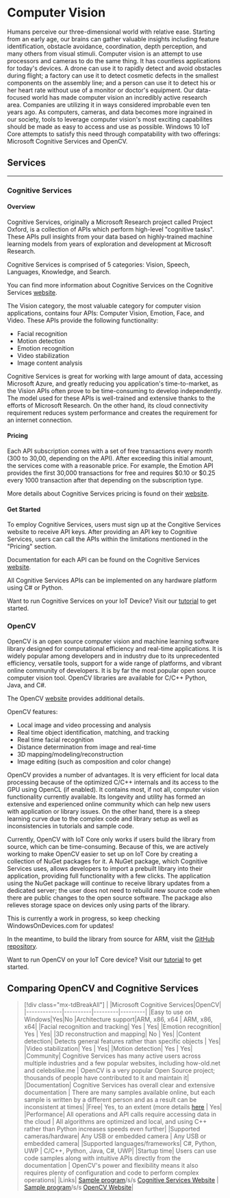 # Computer Vision

Humans perceive our three-dimensional world with relative ease. Starting from an early age, our brains can gather valuable insights including feature identification, obstacle avoidance, coordination, depth perception, and many others from visual stimuli. Computer vision is an attempt to use processors and cameras to do the same thing. It has countless applications for today's devices. A drone can use it to rapidly detect and avoid obstacles during flight; a factory can use it to detect cosmetic defects in the smallest components on the assembly line; and a person can use it to detect his or her heart rate without use of a monitor or doctor's equipment. Our data-focused world has made computer vision an incredibly active research area. Companies are utilizing it in ways considered improbable even ten years ago. As computers, cameras, and data becomes more ingrained in our society, tools to leverage computer vision's most exciting capabilites should be made as easy to access and use as possible. Windows 10 IoT Core attempts to satisfy this need through compatability with two offerings: Microsoft Cognitive Services and OpenCV.

## Services
___

### Cognitive Services

#### Overview
Cognitive Services, originally a Microsoft Research project called Project Oxford, is a collection of APIs which perform high-level "cognitive tasks". These APIs pull insights from your data based on highly-trained machine learning models from years of exploration and development at Microsoft Research.

Cognitive Services is comprised of 5 categories: Vision, Speech, Languages, Knowledge, and Search.

You can find more information about Cognitive Services on the Cognitive Services [website](https://www.microsoft.com/cognitive-services).

The Vision category, the most valuable category for computer vision applications, contains four APIs: Computer Vision, Emotion, Face, and Video. These APIs provide the following functionality:
- Facial recognition
- Motion detection
- Emotion recognition
- Video stabilization
- Image content analysis

Cognitive Services is great for working with large amount of data, accessing Microsoft Azure, and greatly reducing you application's time-to-market, as the Vision APIs often prove to be time-consuming to develop independently. The model used for these APIs is well-trained and extensive thanks to the efforts of Microsoft Research. On the other hand, its cloud connectivity requirement reduces system performance and creates the requirement for an internet connection.

#### Pricing
Each API subscription comes with a set of free transactions every month (300 to 30,00, depending on the API). After exceeding this initial amount, the services come with a reasonable price. For example, the Emotion API provides the first 30,000 transactions for free and requires $0.10 or $0.25 every 1000 transaction after that depending on the subscription type.

More details about Cognitive Services pricing is found on their [website](https://www.microsoft.com/cognitive-services/en-us/pricing).

#### Get Started
To employ Cognitive Services, users must sign up at the Congitive Services website to receive API keys. After providing an API key to Cognitive Services, users can call the APIs within the limitations mentioned in the "Pricing" section.

Documentation for each API can be found on the Cognitive Services [website](https://www.microsoft.com/cognitive-services/en-us/documentation).

All Cognitive Services APIs can be implemented on any hardware platform using C# or Python.

Want to run Cognitive Services on your IoT Device? Visit our [tutorial](../Samples/CognitiveServices) to get started.

### OpenCV

OpenCV is an open source computer vision and machine learning software library designed for computational efficiency and real-time applications. It is widely popular among developers and in industry due to its unprecedented efficiency, versatile tools, support for a wide range of platforms, and vibrant online community of developers. It is by far the most popular open source computer vision tool. OpenCV libraries are available for C/C++ Python, Java, and C#.

The OpenCV [website](http://opencv.org/) provides additional details.

OpenCV features:
- Local image and video processing and analysis
- Real time object identification, matching, and tracking
- Real time facial recognition
- Distance determination from image and real-time
- 3D mapping/modeling/reconstruction
- Image editing (such as composition and color change)

OpenCV provides a number of advantages. It is very efficient for local data processing because of the optimized C/C++ internals and its access to the GPU using OpenCL (if enabled). It contains most, if not all, computer vision functionality currently available. Its longevity and utility has formed an extensive and experienced online community which can help new users with application or library issues. On the other hand, there is a steep learning curve due to the complex code and library setup as well as inconsistencies in tutorials and sample code.

Currently, OpenCV with IoT Core only works if users build the library from source, which can be time-consuming. Because of this, we are actively working to make OpenCV easier to set up on IoT Core by creating a collection of NuGet packages for it. A NuGet package, which Cognitive Services uses, allows developers to import a prebuilt library into their application, providing full functionality with a few clicks. The application using the NuGet package will continue to receive library updates from a dedicated server; the user does not need to rebuild new source code when there are public changes to the open source software. The package also relieves storage space on devices only using parts of the library.

This is currently a work in progress, so keep checking WindowsOnDevices.com for updates!

In the meantime, to build the library from source for ARM, visit the [GitHub repository](https://github.com/Microsoft/opencv/tree/vs2015-samples-ARM).

Want to run OpenCV on your IoT Core device? Visit our [tutorial](../Samples/OpenCV) to get started.

## Comparing OpenCV and Cognitive Services

> [!div class="mx-tdBreakAll"]
> |        |Microsoft Cognitive Services|OpenCV|
> |-------------|----------|---------|---------|
> |Easy to use on Windows|Yes|No
> |Architecture support|ARM, x86, x64 | ARM, x86, x64|
> |Facial recognition and tracking| Yes | Yes|
> |Emotion recognition| Yes | Yes|
> |3D reconstruction and mapping| No | Yes|
> |Content detection| Detects general features rather than specific objects | Yes|
> |Video stabilization| Yes | Yes|
> |Motion detection| Yes | Yes|
> |Community| Cognitive Services has many active users across multiple industries and a few popular websites, including how-old.net and celebslike.me | OpenCV is a very popular Open Source project; thousands of people have contributed to it and maintain it|
> |Documentation| Cognitive Services has overall clear and extensive documentation | There are many samples available online, but each sample is written by a different person and as a result can be inconsistent at times|
> |Free| Yes, to an extent (more details [here](https://azure.microsoft.com/en-us/pricing/details/cognitive-services/) | Yes|
> |Performance| All operations and API calls require accessing data in the cloud | All algorithms are optimized and local, and using C++ rather than Python increases speeds even further|
> |Supported cameras/hardware| Any USB or embedded camera | Any USB or embedded camera|
> |Supported languages/frameworks| C#, Python, UWP | C/C++, Python, Java, C#, UWP|
> |Startup time| Users can use code samples along with intuitive APIs directly from the documentation | OpenCV's power and flexibility means it also requires plenty of configuration and code to perform complex operations|
> |Links| [Sample program](../samples/cognitiveservices)/s/s  [Cognitive Services Website](https://azure.microsoft.com/en-us/services/cognitive-services/) | [Sample program](../samples/opencv)/s/s  [OpenCV Website](http://opencv.org/)|


